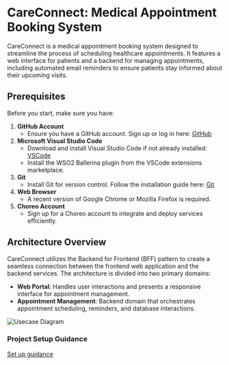 # CareConnect: Medical Appointment Booking System

CareConnect is a medical appointment booking system designed to streamline the process of scheduling healthcare appointments. It features a web interface for patients and a backend for managing appointments, including automated email reminders to ensure patients stay informed about their upcoming visits.

## Prerequisites

Before you start, make sure you have:

1. **GitHub Account**
   - Ensure you have a GitHub account. Sign up or log in here: [GitHub](https://github.com/)
2. **Microsoft Visual Studio Code**
   - Download and install Visual Studio Code if not already installed: [VSCode](https://code.visualstudio.com/)
   - Install the WSO2 Ballerina plugin from the VSCode extensions marketplace.
3. **Git**
   - Install Git for version control. Follow the installation guide here: [Git](https://git-scm.com/downloads)
4. **Web Browser**
   - A recent version of Google Chrome or Mozilla Firefox is required.
5. **Choreo Account**
    - Sign up for a Choreo account to integrate and deploy services efficiently.

## Architecture Overview

CareConnect utilizes the Backend for Frontend (BFF) pattern to create a seamless connection between the frontend web application and the backend services. The architecture is divided into two primary domains:

- **Web Portal**: Handles user interactions and presents a responsive interface for appointment management.
- **Appointment Management**: Backend domain that orchestrates appointment scheduling, reminders, and database interactions.

![Usecase Diagram](doc/usecase.png)

### Project Setup Guidance 
[Set up guidance](/docs/training_guide.pdf)
